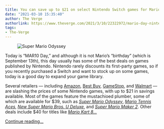 ```yaml
---
title: You can save up to $21 on select Nintendo Switch games for Mario Day
date: "2021-03-10 15:35:40"
author: The Verge
authorlink: https://www.theverge.com/2021/3/10/22322972/mario-day-nintendo-switch-game-deals-dualsense-airpods-pro-sale
tags:
- The-Verge
---
```

<figure>
      <img alt="Super Mario Odyssey" src="https://cdn.vox-cdn.com/thumbor/x50RGKR90fsJSF3z8stwJIAgJt4=/96x0:1161x710/1310x873/cdn.vox-cdn.com/uploads/chorus_image/image/68941706/mario.0.png" />
    </figure>

  <p id="XVmATT">Today is “MAR10 Day,” and although it is not Mario’s “birthday” (which is September 13th), this day usually has some of the best deals on games published by Nintendo. Nintendo rarely discounts its first-party games, so if you recently purchased a Switch and want to stock up on some games, today is a good day to expand your game library.</p>
<p id="rPa1fQ">Several retailers — including <a href="https://www.amazon.com/s?k=Mario+bros+Switch+games&amp;ref=nb_sb_noss_2">Amazon</a>, <a href="https://shop-links.co/1734509568504630408" rel="sponsored nofollow noopener" target="_blank">Best Buy</a>, <a href="https://click.linksynergy.com/deeplink?id=nOD/rLJHOac&amp;mid=24348&amp;u1=vergedeals&amp;murl=https%3A%2F%2Fwww.gamestop.com%2Fcollection%2Fmario-bros" rel="sponsored nofollow noopener" target="_blank">GameStop</a>, and <a href="https://goto.walmart.com/c/482924/565706/9383?u=https%3A%2F%2Fwww.walmart.com%2Fbrowse%2Fnintendo-switch%2Fnintendo-switch-games%2F2636_4646529_4234943&amp;subid1=VergeDeals03102021&amp;sharedid=verge" rel="sponsored nofollow noopener" target="_blank">Walmart</a> — are slashing the prices of some Nintendo games, with up to $21 in savings available. Most of the games feature the mustachioed plumber, some of which are available for $39, such as <a href="https://goto.walmart.com/c/482924/565706/9383?u=https%3A%2F%2Fwww.walmart.com%2Fip%2FSuper-Mario-Odyssey-Switch-Nintendo-Digital-Download%2F967828360&amp;subid1=VergeDeals03092021&amp;sharedid=verge" rel="sponsored nofollow noopener" target="_blank"><em>Super Mario Odyssey</em></a>, <a href="https://click.linksynergy.com/deeplink?id=nOD/rLJHOac&amp;mid=24348&amp;u1=vergedeals&amp;murl=https%3A%2F%2Fwww.gamestop.com%2Fvideo-games%2Fnintendo-switch%2Fgames%2Fproducts%2Fmario-tennis-aces%2F10157967.html" rel="sponsored nofollow noopener" target="_blank"><em>Mario Tennis Aces</em></a>, <a href="https://goto.walmart.com/c/482924/1005868/9383?subId1=VergeDeals031021&amp;sourceid=imp_000011112222333344&amp;u=https%3A%2F%2Fwww.walmart.com%2Fip%2FNew-Super-Mario-Bros-U-Deluxe-Nintendo-Nintendo-Switch-045496592691%2F214311136&amp;veh=aff" rel="sponsored nofollow noopener" target="_blank"><em>New Super Mario Bros. U Deluxe</em></a>, and <a href="https://www.amazon.com/Super-Mario-Maker-2-Nintendo-Switch/dp/B07NQDG7RQ?tag=theverge02-20" rel="sponsored nofollow noopener" target="_blank"><em>Super Mario Maker 2</em></a>. Other deals include $40 for titles like <a href="https://goto.walmart.com/c/482924/565706/9383?u=https%3A%2F%2Fwww.walmart.com%2Fip%2FMario-Kart-8-Deluxe-Nintendo-Nintendo-Switch-045496590475%2F55432571&amp;subid1=VergeDeals03102021&amp;sharedid=verge" rel="sponsored nofollow noopener" target="_blank"><em>Mario Kart 8...</em></a></p>
  <p>
    <a href="https://www.theverge.com/2021/3/10/22322972/mario-day-nintendo-switch-game-deals-dualsense-airpods-pro-sale">Continue reading&hellip;</a>
  </p>